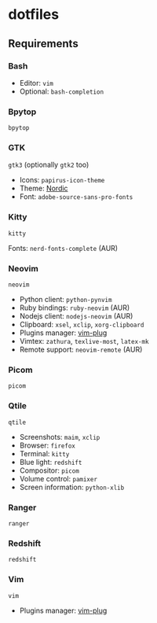 # dotfiles

## Requirements

### Bash

- Editor: `vim`
- Optional: `bash-completion` 

### Bpytop

`bpytop`

### GTK

`gtk3` (optionally `gtk2` too)

- Icons: `papirus-icon-theme`
- Theme: [Nordic](https://github.com/EliverLara/Nordic)
- Font: `adobe-source-sans-pro-fonts`

### Kitty

`kitty`

Fonts: `nerd-fonts-complete` (AUR)

### Neovim

`neovim`

- Python client: `python-pynvim`
- Ruby bindings: `ruby-neovim` (AUR)
- Nodejs client: `nodejs-neovim` (AUR)
- Clipboard: `xsel`, `xclip`, `xorg-clipboard`
- Plugins manager: [vim-plug](https://github.com/junegunn/vim-plug)
- Vimtex: `zathura`, `texlive-most`, `latex-mk`
- Remote support: `neovim-remote` (AUR)

### Picom

`picom`

### Qtile

`qtile`

- Screenshots: `maim`, `xclip`
- Browser: `firefox`
- Terminal: `kitty`
- Blue light: `redshift`
- Compositor: `picom`
- Volume control: `pamixer`
- Screen information: `python-xlib`

### Ranger

`ranger`

### Redshift

`redshift`

### Vim

`vim`

- Plugins manager: [vim-plug](https://github.com/junegunn/vim-plug)
